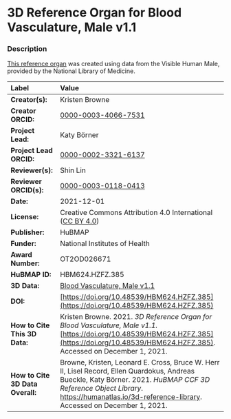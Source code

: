 # 3D Reference Organ for Blood Vasculature, Male v1.1

### Description
[This reference organ](https://humanatlas.io/3d-reference-library) was created using data from the Visible Human Male, provided by the National Library of Medicine.

| Label | Value |
| :------------- |:-------------|
| **Creator(s):** | Kristen Browne |
| **Creator ORCID:** | [0000-0003-4066-7531](https://orcid.org/0000-0003-4066-7531) |
| **Project Lead:** | Katy B&ouml;rner |
| **Project Lead ORCID:** | [0000-0002-3321-6137](https://orcid.org/0000-0002-3321-6137) |
| **Reviewer(s):** | Shin Lin |
| **Reviewer ORCID(s):** |[0000-0003-0118-0413](https://doi.org/10.5072/0000-0003-0118-0413)
| **Date:** | 2021-12-01 |
| **License:** | Creative Commons Attribution 4.0 International ([CC BY 4.0](https://creativecommons.org/licenses/by/4.0/)) |
| **Publisher:** | HuBMAP |
| **Funder:** | National Institutes of Health |
| **Award Number:** | OT2OD026671 |
| **HuBMAP ID:** | HBM624.HZFZ.385 |
| **3D Data:** | [Blood Vasculature, Male v1.1](https://cdn.humanatlas.io/hra-releases/v1.1/models/VH_M_Blood_Vasculature.glb) |
| **DOI:** | [https://doi.org/10.48539/HBM624.HZFZ.385](https://doi.org/10.48539/HBM624.HZFZ.385) |
| **How to Cite This 3D Data:** | Kristen Browne. 2021. *3D Reference Organ for Blood Vasculature, Male v1.1.* [https://doi.org/10.48539/HBM624.HZFZ.385](https://doi.org/10.48539/HBM624.HZFZ.385). Accessed on December 1, 2021. |
| **How to Cite 3D Data Overall:** | Browne, Kristen, Leonard E. Cross, Bruce W. Herr II, Lisel Record, Ellen Quardokus, Andreas Bueckle, Katy B&ouml;rner. 2021. *HuBMAP CCF 3D Reference Object Library*. https://humanatlas.io/3d-reference-library. Accessed on December 1, 2021. |
